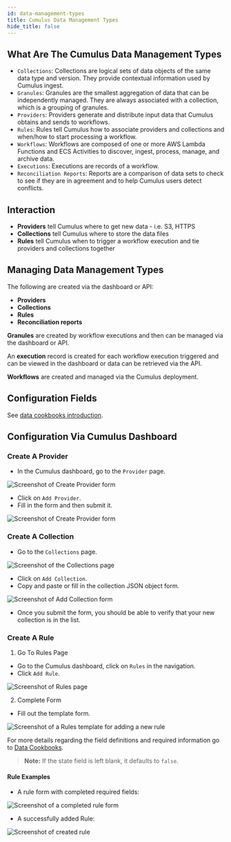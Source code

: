 ```yaml
---
id: data-management-types
title: Cumulus Data Management Types
hide_title: false
---
```


## What Are The Cumulus Data Management Types

* `Collections`: Collections are logical sets of data objects of the same data type and version. They provide contextual information used by Cumulus ingest.
* `Granules`: Granules are the smallest aggregation of data that can be independently managed. They are always associated with a collection, which is a grouping of granules.
* `Providers`: Providers generate and distribute input data that Cumulus obtains and sends to workflows.
* `Rules`: Rules tell Cumulus how to associate providers and collections and when/how to start processing a workflow.
* `Workflows`: Workflows are composed of one or more AWS Lambda Functions and ECS Activities to discover, ingest, process, manage, and archive data.
* `Executions`: Executions are records of a workflow.
* `Reconciliation Reports`: Reports are a comparison of data sets to check to see if they are in agreement and to help Cumulus users detect conflicts.

## Interaction

- **Providers** tell Cumulus where to get new data - i.e. S3, HTTPS
- **Collections** tell Cumulus where to store the data files
- **Rules** tell Cumulus when to trigger a workflow execution and tie providers and collections together

## Managing Data Management Types

The following are created via the dashboard or API:

* **Providers**
* **Collections**
* **Rules**
* **Reconciliation reports**

**Granules** are created by workflow executions and then can be managed via the dashboard or API.

 An **execution** record is created for each workflow execution triggered and can be viewed in the dashboard or data can be retrieved via the API.

**Workflows** are created and managed via the Cumulus deployment.

## Configuration Fields

See [data cookbooks introduction](../data-cookbooks/setup).

## Configuration Via Cumulus Dashboard

### Create A Provider

* In the Cumulus dashboard, go to the `Provider` page.

![Screenshot of Create Provider form](assets/cd_provider_page.png)

* Click on `Add Provider`.
* Fill in the form and then submit it.

![Screenshot of Create Provider form](assets/cd_add_provider_form.png)

### Create A Collection

* Go to the `Collections` page.

![Screenshot of the Collections page](assets/cd_collections_page.png)

* Click on `Add Collection`.
* Copy and paste or fill in the collection JSON object form.

![Screenshot of Add Collection form](assets/cd_add_collection.png)

* Once you submit the form, you should be able to verify that your new collection is in the list.

### Create A Rule

1. Go To Rules Page

* Go to the Cumulus dashboard, click on `Rules` in the navigation.
* Click `Add Rule`.

![Screenshot of Rules page](assets/cd_rules_page.png)

2. Complete Form
<!-- markdownlint-enable MD029 -->

* Fill out the template form.

![Screenshot of a Rules template for adding a new rule](assets/cd_add_rule_form_blank.png)

For more details regarding the field definitions and required information go to [Data Cookbooks](https://nasa.github.io/cumulus/docs/data-cookbooks/setup#rules).

> **Note:** If the state field is left blank, it defaults to `false`.

#### Rule Examples

* A rule form with completed required fields:

![Screenshot of a completed rule form](assets/cd_add_rule_filled.png)

* A successfully added Rule:

![Screenshot of created rule](assets/cd_add_rule_overview.png)
